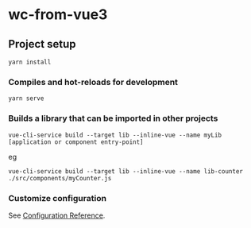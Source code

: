 # wc-from-vue3

## Project setup
```
yarn install
```

### Compiles and hot-reloads for development
```
yarn serve
```

### Builds a library that can be imported in other projects
```
vue-cli-service build --target lib --inline-vue --name myLib [application or component entry-point]
```
eg
```
vue-cli-service build --target lib --inline-vue --name lib-counter ./src/components/myCounter.js
```

### Customize configuration
See [Configuration Reference](https://cli.vuejs.org/config/).
